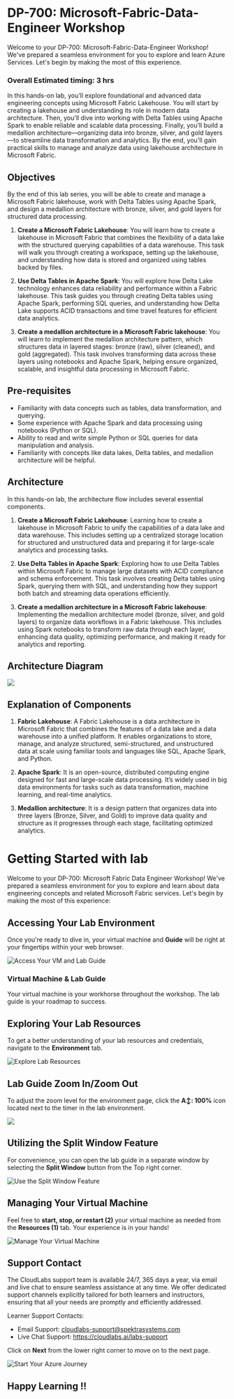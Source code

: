# DP-700: Microsoft-Fabric-Data-Engineer Workshop

Welcome to your DP-700: Microsoft-Fabric-Data-Engineer Workshop! We've prepared a seamless environment for you to explore and learn Azure Services. Let's begin by making the most of this experience.

### Overall Estimated timing: 3 hrs

In this hands-on lab, you’ll explore foundational and advanced data engineering concepts using Microsoft Fabric Lakehouse. You will start by creating a lakehouse and understanding its role in modern data architecture. Then, you'll dive into working with Delta Tables using Apache Spark to enable reliable and scalable data processing. Finally, you’ll build a medallion architecture—organizing data into bronze, silver, and gold layers—to streamline data transformation and analytics. By the end, you'll gain practical skills to manage and analyze data using lakehouse architecture in Microsoft Fabric.

## Objectives

By the end of this lab series, you will be able to create and manage a Microsoft Fabric lakehouse, work with Delta Tables using Apache Spark, and design a medallion architecture with bronze, silver, and gold layers for structured data processing.

1. **Create a Microsoft Fabric Lakehouse**: You will learn how to create a lakehouse in Microsoft Fabric that combines the flexibility of a data lake with the structured querying capabilities of a data warehouse. This task will walk you through creating a workspace, setting up the lakehouse, and understanding how data is stored and organized using tables backed by files.

1. **Use Delta Tables in Apache Spark**: You will explore how Delta Lake technology enhances data reliability and performance within a Fabric lakehouse. This task guides you through creating Delta tables using Apache Spark, performing SQL queries, and understanding how Delta Lake supports ACID transactions and time travel features for efficient data analytics.

1. **Create a medallion architecture in a Microsoft Fabric lakehouse**: You will learn to implement the medallion architecture pattern, which structures data in layered stages: bronze (raw), silver (cleaned), and gold (aggregated). This task involves transforming data across these layers using notebooks and Apache Spark, helping ensure organized, scalable, and insightful data processing in Microsoft Fabric.


## Pre-requisites

- Familiarity with data concepts such as tables, data transformation, and querying.
- Some experience with Apache Spark and data processing using notebooks (Python or SQL).
- Ability to read and write simple Python or SQL queries for data manipulation and analysis.
- Familiarity with concepts like data lakes, Delta tables, and medallion architecture will be helpful.

## Architecture

In this hands-on lab, the architecture flow includes several essential components.

1. **Create a Microsoft Fabric Lakehouse**: Learning how to create a lakehouse in Microsoft Fabric to unify the capabilities of a data lake and data warehouse. This includes setting up a centralized storage location for structured and unstructured data and preparing it for large-scale analytics and processing tasks.

1. **Use Delta Tables in Apache Spark**:
Exploring how to use Delta Tables within Microsoft Fabric to manage large datasets with ACID compliance and schema enforcement. This task involves creating Delta tables using Spark, querying them with SQL, and understanding how they support both batch and streaming data operations efficiently.

1. **Create a medallion architecture in a Microsoft Fabric lakehouse**:
Implementing the medallion architecture model (bronze, silver, and gold layers) to organize data workflows in a Fabric lakehouse. This includes using Spark notebooks to transform raw data through each layer, enhancing data quality, optimizing performance, and making it ready for analytics and reporting.


## Architecture Diagram

 ![](../Images/dp900m2arc.png)

## Explanation of Components

1. **Fabric Lakehouse**: A Fabric Lakehouse is a data architecture in Microsoft Fabric that combines the features of a data lake and a data warehouse into a unified platform. It enables organizations to store, manage, and analyze structured, semi-structured, and unstructured data at scale using familiar tools and languages like SQL, Apache Spark, and Python.

1. **Apache Spark**: It is an open-source, distributed computing engine designed for fast and large-scale data processing. It’s widely used in big data environments for tasks such as data transformation, machine learning, and real-time analytics. 

1. **Medallion architecture**: It is a design pattern that organizes data into three layers (Bronze, Silver, and Gold) to improve data quality and structure as it progresses through each stage, facilitating optimized analytics. 


# Getting Started with lab
 
Welcome to your DP-700: Microsoft Fabric Data Engineer Workshop! We've prepared a seamless environment for you to explore and learn about data engineering concepts and related Microsoft Fabric services. Let's begin by making the most of this experience:
 
## Accessing Your Lab Environment
 
Once you're ready to dive in, your virtual machine and **Guide** will be right at your fingertips within your web browser.
 
![Access Your VM and Lab Guide](../Images/dg4.png)

### Virtual Machine & Lab Guide
 
Your virtual machine is your workhorse throughout the workshop. The lab guide is your roadmap to success.

## Exploring Your Lab Resources
 
To get a better understanding of your lab resources and credentials, navigate to the **Environment** tab.
 
![Explore Lab Resources](../Images/dg2.png)

## Lab Guide Zoom In/Zoom Out
 
To adjust the zoom level for the environment page, click the **A↕: 100%** icon located next to the timer in the lab environment.

![](../Images/gd4.png)

## Utilizing the Split Window Feature
 
For convenience, you can open the lab guide in a separate window by selecting the **Split Window** button from the Top right corner.
 
![Use the Split Window Feature](../Images/dg3.png)

## Managing Your Virtual Machine
 
Feel free to **start, stop, or restart (2)** your virtual machine as needed from the **Resources (1)** tab. Your experience is in your hands!
 
![Manage Your Virtual Machine](../Images/gd5.png)

## Support Contact
 
The CloudLabs support team is available 24/7, 365 days a year, via email and live chat to ensure seamless assistance at any time. We offer dedicated support channels explicitly tailored for both learners and instructors, ensuring that all your needs are promptly and efficiently addressed.
 
Learner Support Contacts:
 
- Email Support: cloudlabs-support@spektrasystems.com
- Live Chat Support: https://cloudlabs.ai/labs-support

Click on **Next** from the lower right corner to move on to the next page.

   ![Start Your Azure Journey](../Images/dpg15.png)

## Happy Learning !!
